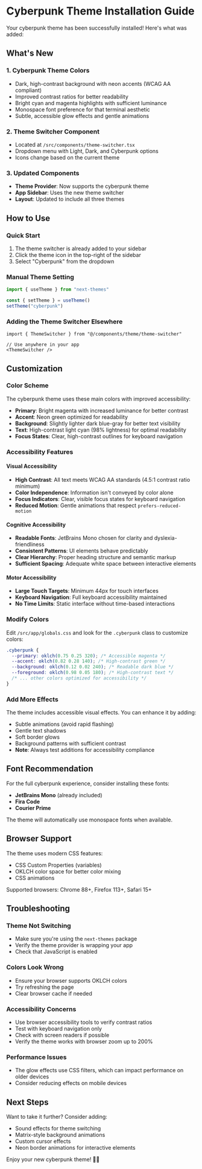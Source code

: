 # Cyberpunk Theme Installation Guide

Your cyberpunk theme has been successfully installed! Here's what was added:

## What's New

### 1. Cyberpunk Theme Colors
- Dark, high-contrast background with neon accents (WCAG AA compliant)
- Improved contrast ratios for better readability
- Bright cyan and magenta highlights with sufficient luminance
- Monospace font preference for that terminal aesthetic
- Subtle, accessible glow effects and gentle animations

### 2. Theme Switcher Component
- Located at `/src/components/theme-switcher.tsx`
- Dropdown menu with Light, Dark, and Cyberpunk options
- Icons change based on the current theme

### 3. Updated Components
- **Theme Provider**: Now supports the cyberpunk theme
- **App Sidebar**: Uses the new theme switcher
- **Layout**: Updated to include all three themes

## How to Use

### Quick Start
1. The theme switcher is already added to your sidebar
2. Click the theme icon in the top-right of the sidebar
3. Select "Cyberpunk" from the dropdown

### Manual Theme Setting
```typescript
import { useTheme } from "next-themes"

const { setTheme } = useTheme()
setTheme("cyberpunk")
```

### Adding the Theme Switcher Elsewhere
```tsx
import { ThemeSwitcher } from "@/components/theme/theme-switcher"

// Use anywhere in your app
<ThemeSwitcher />
```

## Customization

### Color Scheme
The cyberpunk theme uses these main colors with improved accessibility:
- **Primary**: Bright magenta with increased luminance for better contrast
- **Accent**: Neon green optimized for readability
- **Background**: Slightly lighter dark blue-gray for better text visibility
- **Text**: High-contrast light cyan (98% lightness) for optimal readability
- **Focus States**: Clear, high-contrast outlines for keyboard navigation

### Accessibility Features

#### Visual Accessibility
- **High Contrast**: All text meets WCAG AA standards (4.5:1 contrast ratio minimum)
- **Color Independence**: Information isn't conveyed by color alone
- **Focus Indicators**: Clear, visible focus states for keyboard navigation
- **Reduced Motion**: Gentle animations that respect `prefers-reduced-motion`

#### Cognitive Accessibility
- **Readable Fonts**: JetBrains Mono chosen for clarity and dyslexia-friendliness
- **Consistent Patterns**: UI elements behave predictably
- **Clear Hierarchy**: Proper heading structure and semantic markup
- **Sufficient Spacing**: Adequate white space between interactive elements

#### Motor Accessibility
- **Large Touch Targets**: Minimum 44px for touch interfaces
- **Keyboard Navigation**: Full keyboard accessibility maintained
- **No Time Limits**: Static interface without time-based interactions

### Modify Colors
Edit `/src/app/globals.css` and look for the `.cyberpunk` class to customize colors:

```css
.cyberpunk {
  --primary: oklch(0.75 0.25 320); /* Accessible magenta */
  --accent: oklch(0.82 0.28 140); /* High-contrast green */
  --background: oklch(0.12 0.02 240); /* Readable dark blue */
  --foreground: oklch(0.98 0.05 180); /* High-contrast text */
  /* ... other colors optimized for accessibility */
}
```

### Add More Effects
The theme includes accessible visual effects. You can enhance it by adding:
- Subtle animations (avoid rapid flashing)
- Gentle text shadows
- Soft border glows
- Background patterns with sufficient contrast
- **Note**: Always test additions for accessibility compliance

## Font Recommendation

For the full cyberpunk experience, consider installing these fonts:
- **JetBrains Mono** (already included)
- **Fira Code**
- **Courier Prime**

The theme will automatically use monospace fonts when available.

## Browser Support

The theme uses modern CSS features:
- CSS Custom Properties (variables)
- OKLCH color space for better color mixing
- CSS animations

Supported browsers: Chrome 88+, Firefox 113+, Safari 15+

## Troubleshooting

### Theme Not Switching
- Make sure you're using the `next-themes` package
- Verify the theme provider is wrapping your app
- Check that JavaScript is enabled

### Colors Look Wrong
- Ensure your browser supports OKLCH colors
- Try refreshing the page
- Clear browser cache if needed

### Accessibility Concerns
- Use browser accessibility tools to verify contrast ratios
- Test with keyboard navigation only
- Check with screen readers if possible
- Verify the theme works with browser zoom up to 200%

### Performance Issues
- The glow effects use CSS filters, which can impact performance on older devices
- Consider reducing effects on mobile devices

## Next Steps

Want to take it further? Consider adding:
- Sound effects for theme switching
- Matrix-style background animations
- Custom cursor effects
- Neon border animations for interactive elements

Enjoy your new cyberpunk theme! 🚀✨
